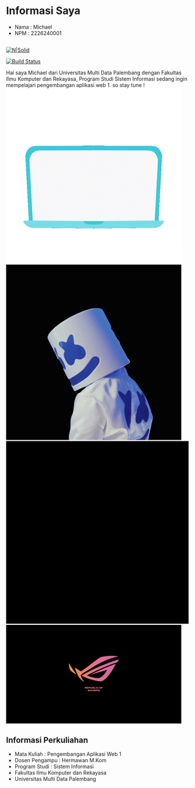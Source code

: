 # Informasi Saya
- Nama : Michael
- NPM : 2226240001
##

[![N|Solid](https://cldup.com/dTxpPi9lDf.thumb.png)](https://nodesource.com/products/nsolid)

[![Build Status](https://travis-ci.org/joemccann/dillinger.svg?branch=master)](https://travis-ci.org/joemccann/dillinger)

Hai saya Michael dari Universitas Multi Data Palembang dengan Fakultas Ilmu Komputer dan Rekayasa, Program Studi Sistem Informasi
sedang ingin mempelajari pengembangan aplikasi web 1. so stay tune !
![GIF Example](https://github.com/michaelaero21/Michael_Github/blob/main/helloworld.gif)
![GIF Example](https://github.com/michaelaero21/Michael_Github/blob/main/giphy.gif)
![GIF Example](https://github.com/michaelaero21/Michael_Github/blob/main/rog1.gif)
![GIF Example](https://github.com/michaelaero21/Michael_Github/blob/main/rog2.gif)




## Informasi Perkuliahan
- Mata Kuliah : Pengembangan Aplikasi Web 1
- Dosen Pengampu : Hermawan M.Kom
- Program Studi : Sistem Informasi
- Fakultas Ilmu Komputer dan Rekayasa
- Universitas Multi Data Palembang
